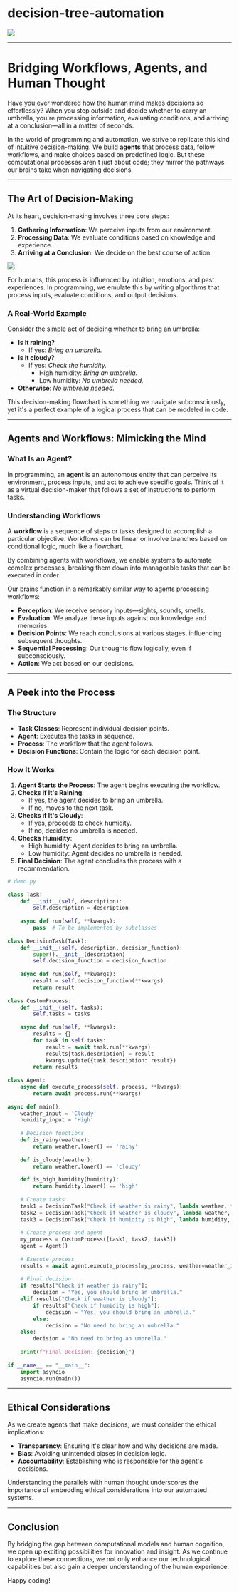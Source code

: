 # decision-tree-automation

![](workflow.png)

---

# Bridging Workflows, Agents, and Human Thought  
   
Have you ever wondered how the human mind makes decisions so effortlessly? When you step outside and decide whether to carry an umbrella, you're processing information, evaluating conditions, and arriving at a conclusion—all in a matter of seconds.  
   
In the world of programming and automation, we strive to replicate this kind of intuitive decision-making. We build **agents** that process data, follow workflows, and make choices based on predefined logic. But these computational processes aren't just about code; they mirror the pathways our brains take when navigating decisions.  
   
---  
   
## The Art of Decision-Making  
   
At its heart, decision-making involves three core steps:  
   
1. **Gathering Information**: We perceive inputs from our environment.  
2. **Processing Data**: We evaluate conditions based on knowledge and experience.  
3. **Arriving at a Conclusion**: We decide on the best course of action.  

![](https://media.geeksforgeeks.org/wp-content/uploads/20230502171656/Decision-making-copy.webp)

For humans, this process is influenced by intuition, emotions, and past experiences. In programming, we emulate this by writing algorithms that process inputs, evaluate conditions, and output decisions.  
   
### A Real-World Example  
   
Consider the simple act of deciding whether to bring an umbrella:  
   
- **Is it raining?**  
  - If yes: *Bring an umbrella.*  
- **Is it cloudy?**  
  - If yes: *Check the humidity.*  
    - High humidity: *Bring an umbrella.*  
    - Low humidity: *No umbrella needed.*  
- **Otherwise**: *No umbrella needed.*  
   
This decision-making flowchart is something we navigate subconsciously, yet it's a perfect example of a logical process that can be modeled in code.  
   
---  
   
## Agents and Workflows: Mimicking the Mind  
   
### What Is an Agent?  
   
In programming, an **agent** is an autonomous entity that can perceive its environment, process inputs, and act to achieve specific goals. Think of it as a virtual decision-maker that follows a set of instructions to perform tasks.  
   
### Understanding Workflows  
   
A **workflow** is a sequence of steps or tasks designed to accomplish a particular objective. Workflows can be linear or involve branches based on conditional logic, much like a flowchart.  
   
By combining agents with workflows, we enable systems to automate complex processes, breaking them down into manageable tasks that can be executed in order.  
   
Our brains function in a remarkably similar way to agents processing workflows:  
   
- **Perception**: We receive sensory inputs—sights, sounds, smells.  
- **Evaluation**: We analyze these inputs against our knowledge and memories.  
- **Decision Points**: We reach conclusions at various stages, influencing subsequent thoughts.  
- **Sequential Processing**: Our thoughts flow logically, even if subconsciously.  
- **Action**: We act based on our decisions.  
      
---  
   
## A Peek into the Process  
      
### The Structure  
   
- **Task Classes**: Represent individual decision points.  
- **Agent**: Executes the tasks in sequence.  
- **Process**: The workflow that the agent follows.  
- **Decision Functions**: Contain the logic for each decision point.  
   
### How It Works  
   
1. **Agent Starts the Process**: The agent begins executing the workflow.  
2. **Checks if It's Raining**:  
   - If yes, the agent decides to bring an umbrella.  
   - If no, moves to the next task.  
3. **Checks if It's Cloudy**:  
   - If yes, proceeds to check humidity.  
   - If no, decides no umbrella is needed.  
4. **Checks Humidity**:  
   - High humidity: Agent decides to bring an umbrella.  
   - Low humidity: Agent decides no umbrella is needed.  
5. **Final Decision**: The agent concludes the process with a recommendation.  
   
```python  
# demo.py  
   
class Task:  
    def __init__(self, description):  
        self.description = description  
  
    async def run(self, **kwargs):  
        pass  # To be implemented by subclasses  
   
class DecisionTask(Task):  
    def __init__(self, description, decision_function):  
        super().__init__(description)  
        self.decision_function = decision_function  
  
    async def run(self, **kwargs):  
        result = self.decision_function(**kwargs)  
        return result  
   
class CustomProcess:  
    def __init__(self, tasks):  
        self.tasks = tasks  
  
    async def run(self, **kwargs):  
        results = {}  
        for task in self.tasks:  
            result = await task.run(**kwargs)  
            results[task.description] = result  
            kwargs.update({task.description: result})  
        return results  
   
class Agent:  
    async def execute_process(self, process, **kwargs):  
        return await process.run(**kwargs)  
   
async def main():  
    weather_input = 'Cloudy'  
    humidity_input = 'High'  
  
    # Decision functions  
    def is_rainy(weather):  
        return weather.lower() == 'rainy'  
  
    def is_cloudy(weather):  
        return weather.lower() == 'cloudy'  
  
    def is_high_humidity(humidity):  
        return humidity.lower() == 'high'  
  
    # Create tasks  
    task1 = DecisionTask("Check if weather is rainy", lambda weather, **kwargs: is_rainy(weather))  
    task2 = DecisionTask("Check if weather is cloudy", lambda weather, **kwargs: is_cloudy(weather))  
    task3 = DecisionTask("Check if humidity is high", lambda humidity, **kwargs: is_high_humidity(humidity))  
  
    # Create process and agent  
    my_process = CustomProcess([task1, task2, task3])  
    agent = Agent()  
  
    # Execute process  
    results = await agent.execute_process(my_process, weather=weather_input, humidity=humidity_input)  
  
    # Final decision  
    if results["Check if weather is rainy"]:  
        decision = "Yes, you should bring an umbrella."  
    elif results["Check if weather is cloudy"]:  
        if results["Check if humidity is high"]:  
            decision = "Yes, you should bring an umbrella."  
        else:  
            decision = "No need to bring an umbrella."  
    else:  
        decision = "No need to bring an umbrella."  
  
    print(f"Final Decision: {decision}")  
   
if __name__ == "__main__":  
    import asyncio  
    asyncio.run(main())  
```  
   
---  
   
## Ethical Considerations  
   
As we create agents that make decisions, we must consider the ethical implications:  
   
- **Transparency**: Ensuring it's clear how and why decisions are made.  
- **Bias**: Avoiding unintended biases in decision logic.  
- **Accountability**: Establishing who is responsible for the agent's decisions.  
   
Understanding the parallels with human thought underscores the importance of embedding ethical considerations into our automated systems.  

---

## Conclusion

By bridging the gap between computational models and human cognition, we open up exciting possibilities for innovation and insight. As we continue to explore these connections, we not only enhance our technological capabilities but also gain a deeper understanding of the human experience.  
   
Happy coding!

